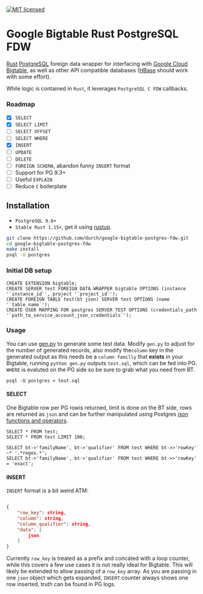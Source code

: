 [![MIT licensed](https://img.shields.io/badge/license-MIT-blue.svg)](https://github.com/durch/rpg_base36/blob/master/LICENSE.md)

# Google Bigtable Rust PostgreSQL FDW

[Rust](https://www.rust-lang.org/en-US/) [PostgreSQL](https://www.postgresql.org/) foreign data wrapper for interfacing with [Google Cloud Bigtable](https://cloud.google.com/bigtable/), as well as other API compatible databases ([HBase](https://hbase.apache.org/) should work with some effort).

While logic is contained in `Rust`, it leverages `PostgreSQL C FDW` callbacks.

### Roadmap

- [x] `SELECT`
- [x] `SELECT LIMIT`
- [ ] `SELECT OFFSET`
- [ ] `SELECT WHERE`
- [x] `INSERT`
- [ ] `UPDATE`
- [ ] `DELETE`
- [ ] `FOREIGN SCHEMA`, abandon funny `INSERT` format
- [ ] Support for PG 9.3+
- [ ] Useful `EXPLAIN`
- [ ] Reduce `C` boilerplate

## Installation

+ `PostgreSQL 9.6+`
+ `Stable Rust 1.15+`, get it using [rustup](https://www.rustup.rs/).

```bash
git clone https://github.com/durch/google-bigtable-postgres-fdw.git
cd google-bigtable-postgres-fdw
make install
psql -U postgres
```

### Initial DB setup

```PLpgSQL
CREATE EXTENSION bigtable;
CREATE SERVER test FOREIGN DATA WRAPPER bigtable OPTIONS (instance '`instance_id`', project '`project_id`');
CREATE FOREIGN TABLE test(bt json) SERVER test OPTIONS (name '`table_name`');
CREATE USER MAPPING FOR postgres SERVER TEST OPTIONS (credentials_path '`path_to_service_account_json_credentials`');
```

### Usage

You can use [gen.py]( google-bigtable-postgres-fdw/gen.py ) to generate some test data. Modify `gen.py` to adjust for the number of generated records, also modify the`column` key in the generated output as this needs be a `column familly` that **exists** in your Bigtable, running `python gen.py` outputs `test.sql`, which can be fed into PG. `WHERE` is evaluted on the PG side so be sure to grab what you need from BT.

```
psql -U postgres < test.sql
```

#### SELECT

One Bigtable row per PG rowis returned, limit is done on the BT side, rows are returned as `json` and can be further manipulated using Postgres [json functions and operators](`https://www.postgresql.org/docs/9.6/static/functions-json.html`).

```PLpgSQL
SELECT * FROM test;
SELECT * FROM test LIMIT 100;

SELECT bt->'familyName', bt->'qualifier' FROM test WHERE bt->>'rowKey' ~* '.*regex.*';
SELECT bt->'familyName', bt->'qualifier' FROM test WHERE bt->>'rowKey' = 'exact';
```

#### INSERT

`INSERT` format is a bit weird ATM:

```json

{
    "row_key": string,
    "column": string,
    "column_qualifier": string,
    "data": [
        json
    ]
}

```

Currently `row_key` is treated as a prefix and concated with a loop counter, while this covers a few use cases it is not really ideal for Bigtable. This will likely be extended to allow passing of a `row_key` array. As you are passing in one `json` object which gets expanded, `INSERT` counter always shows one row inserted, truth can be found in PG logs.

